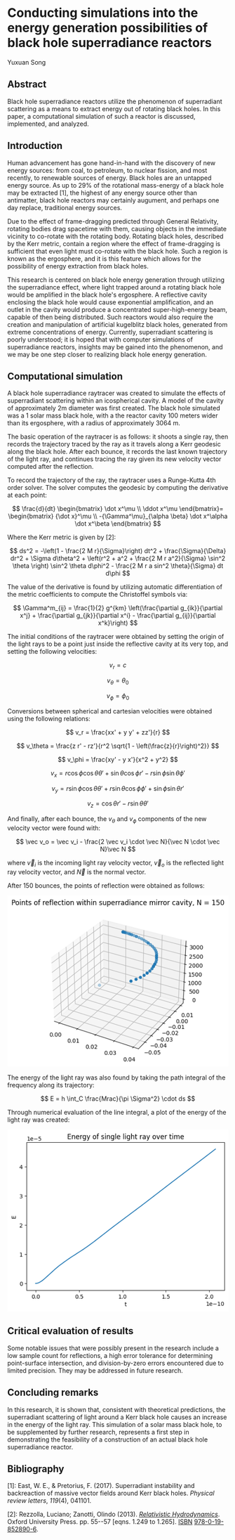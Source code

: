 # Conducting simulations into the energy generation possibilities of black hole superradiance reactors

Yuxuan Song

## Abstract

Black hole superradiance reactors utilize the phenomenon of superradiant scattering as a means to extract energy out of rotating black holes. In this paper, a computational simulation of such a reactor is discussed, implemented, and analyzed.

## Introduction

Human advancement has gone hand-in-hand with the discovery of new energy sources: from coal, to petroleum, to nuclear fission, and most recently, to renewable sources of energy. Black holes are an untapped energy source. As up to 29% of the rotational mass-energy of a black hole may be extracted [1], the highest of any energy source other than antimatter, black hole reactors may certainly augument, and perhaps one day replace, traditional energy sources.

Due to the effect of frame-dragging predicted through General Relativity, rotating bodies drag spacetime with them, causing objects in the immediate vicinity to co-rotate with the rotating body. Rotating black holes, described by the Kerr metric, contain a region where the effect of frame-dragging is sufficient that even light must co-rotate with the black hole. Such a region is known as the ergosphere, and it is this feature which allows for the possibility of energy extraction from black holes.

This research is centered on black hole energy generation through utilizing the superradiance effect, where light trapped around a rotating black hole would be amplified in the black hole's ergosphere. A reflective cavity enclosing the black hole would cause exponential amplification, and an outlet in the cavity would produce a concentrated super-high-energy beam, capable of then being distributed.  Such reactors would also require the creation and manipulation of artificial kugelblitz black holes, generated from extreme concentrations of energy. Currently, superradiant scattering is poorly understood; it is hoped that with computer simulations of superradiance reactors, insights may be gained into the phenomenon, and we may be one step closer to realizing black hole energy generation.

## Computational simulation

A black hole superradiance raytracer was created to simulate the effects of superradiant scattering within an icospherical cavity. A model of the cavity of approximately 2m diameter was first created. The black hole simulated was a 1 solar mass black hole, with a the reactor cavity 100 meters wider than its ergosphere, with a radius of approximately 3064 m.

The basic operation of the raytracer is as follows: it shoots a single ray, then records the trajectory traced by the ray as it travels along a Kerr geodesic along the black hole. After each bounce, it records the last known trajectory of the light ray, and continues tracing the ray given its new velocity vector computed after the reflection.

To record the trajectory of the ray, the raytracer uses a Runge-Kutta 4th order solver. The solver computes the geodesic by computing the derivative at each point:

$$
\frac{d}{dt} \begin{bmatrix} \dot x^\mu \\ \ddot x^\mu \end{bmatrix}= \begin{bmatrix} {\dot x}^\mu \\ -{\Gamma^\mu}_{\alpha \beta} \dot x^\alpha \dot x^\beta \end{bmatrix}
$$

Where the Kerr metric is given by [2]:

$$
ds^2 = -\left(1 - \frac{2 M r}{\Sigma}\right) dt^2 + \frac{\Sigma}{\Delta} dr^2 + \Sigma d\theta^2 + \left(r^2 + a^2 + \frac{2 M r a^2}{\Sigma} \sin^2 \theta \right) \sin^2 \theta d\phi^2 - \frac{2 M r a sin^2 \theta}{\Sigma} dt d\phi
$$

The value of the derivative is found by utilizing automatic differentiation of the metric coefficients to compute the Christoffel symbols via:

$$
\Gamma^m_{ij} = \frac{1}{2} g^{km} \left(\frac{\partial g_{ik}}{\partial x^j} + \frac{\partial g_{jk}}{\partial x^i} - \frac{\partial g_{ij}}{\partial x^k}\right)
$$

The initial conditions of the raytracer were obtained by setting the origin of the light rays to be a point just inside the reflective cavity at its very top, and setting the following velocities:

$$
v_r = c
$$

$$
v_\theta = \theta_0
$$

$$
v_\phi = \phi_0
$$

Conversions between spherical and cartesian velocities were obtained using the following relations:

$$
v_r = \frac{xx' + y y' + zz'}{r}
$$

$$
v_\theta = \frac{z r' - rz'}{r^2 \sqrt{1 - \left(\frac{z}{r}\right)^2}}
$$

$$
v_\phi = \frac{xy' - y x'}{x^2 + y^2}
$$

$$
v_x = r \cos \phi \cos \theta \theta' + \sin \theta \cos \phi r' - r \sin \phi \sin \theta \phi'
$$

$$
v_y = r \sin \phi \cos \theta \theta' + r \sin \theta \cos \phi \phi' + \sin \phi \sin \theta r'
$$

$$
v_z = \cos \theta r' - r \sin \theta \theta'
$$

And finally, after each bounce, the $v_\theta$ and $v_\phi$ components of the new velocity vector were found with:

$$
\vec v_o = \vec v_i - \frac{2 \vec v_i \cdot \vec N}{\vec N \cdot \vec N}\vec N
$$

where $\vec v_i$ is the incoming light ray velocity vector, $\vec v_o$ is the reflected light ray velocity vector, and $\vec N$ is the normal vector.

After 150 bounces, the points of reflection were obtained as follows:

![Reflection points](./images/points_of_reflection.png)

The energy of the light ray was also found by taking the path integral of the frequency along its trajectory:

$$
E = h \int_C \frac{Mrac}{\pi \Sigma^2} \cdot ds
$$

Through numerical evaluation of the line integral, a plot of the energy of the light ray was created:

![Light ray energy](./images/energy_increase_reactor.png)

## Critical evaluation of results

Some notable issues that were possibly present in the research include a low sample count for reflections, a high error tolerance for determining point-surface intersection, and division-by-zero errors encountered due to limited precision. They may be addressed in future research.

## Concluding remarks

In this research, it is shown that, consistent with theoretical predictions, the superradiant scattering of light around a Kerr black hole causes an increase in the energy of the light ray. This simulation of a solar mass black hole, to be supplemented by further research, represents a first step in demonstrating the feasibility of a construction of an actual black hole superradiance reactor.

## Bibliography

[1]: East, W. E., & Pretorius, F. (2017). Superradiant instability and backreaction of massive vector fields around Kerr black holes. *Physical review letters*, *119*(4), 041101.

[2]: Rezzolla, Luciano; Zanotti, Olindo (2013). [*Relativistic Hydrodynamics*](https://books.google.com/books?id=aS1oAgAAQBAJ&pg=PA57). Oxford University Press. pp. 55--57 [eqns. 1.249 to 1.265]. [ISBN](https://en.wikipedia.org/wiki/ISBN_(identifier) "ISBN (identifier)") [978-0-19-852890-6](https://en.wikipedia.org/wiki/Special:BookSources/978-0-19-852890-6 "Special:BookSources/978-0-19-852890-6").
